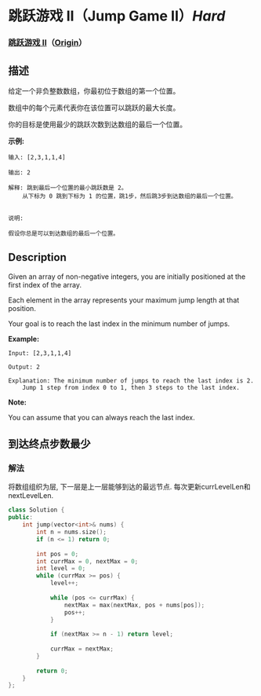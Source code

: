 # 跳跃游戏 II（Jump Game II）*Hard*
### [跳跃游戏 II](https://leetcode-cn.com/problems/jump-game-ii)（[Origin](https://leetcode.com/problems/jump-game-ii)）
## 描述
给定一个非负整数数组，你最初位于数组的第一个位置。

数组中的每个元素代表你在该位置可以跳跃的最大长度。

你的目标是使用最少的跳跃次数到达数组的最后一个位置。

**示例:**
```
输入: [2,3,1,1,4]

输出: 2

解释: 跳到最后一个位置的最小跳跃数是 2。
    从下标为 0 跳到下标为 1 的位置，跳1步，然后跳3步到达数组的最后一个位置。


说明:

假设你总是可以到达数组的最后一个位置。
```

## Description
Given an array of non-negative integers, you are initially positioned at the first index of the array.

Each element in the array represents your maximum jump length at that position.

Your goal is to reach the last index in the minimum number of jumps.

**Example:**
```
Input: [2,3,1,1,4]

Output: 2

Explanation: The minimum number of jumps to reach the last index is 2.
    Jump 1 step from index 0 to 1, then 3 steps to the last index.
```
**Note:**


You can assume that you can always reach the last index.

## 到达终点步数最少
### 解法
将数组组织为层, 下一层是上一层能够到达的最远节点. 每次更新currLevelLen和nextLevelLen.
```c++
class Solution {
public:
    int jump(vector<int>& nums) {
        int n = nums.size();
        if (n <= 1) return 0;
        
        int pos = 0;
        int currMax = 0, nextMax = 0;
        int level = 0;
        while (currMax >= pos) {
            level++;
            
            while (pos <= currMax) {
                nextMax = max(nextMax, pos + nums[pos]);
                pos++;
            }
            
            if (nextMax >= n - 1) return level;
            
            currMax = nextMax;
        }
        
        return 0;
    }
};
```
